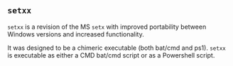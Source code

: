 ## `setxx`

`setxx` is a revision of the MS `setx` with improved portability between Windows versions and increased functionality.

It was designed to be a chimeric executable (both bat/cmd and ps1). `setxx` is executable as either a CMD bat/cmd script or as a Powershell script.
